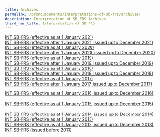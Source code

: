 ```yaml
---
title: Archives
permalink: /pronouncements/interpretations-of-sb-frs/archives/
description: Interpretation of SB FRS Archives
third_nav_title: Interpretation of SB FRS
---
```

[INT SB-FRS (effective as at 1 January 2021)](/pronouncements/int-sb-frs/archives/2021/effective-as-at-1-january-2021/)  
[INT SB-FRS (effective after 1 January 2021, issued up to December 2021)](/pronouncements/int-sb-frs/archives/2021/effective-after-1-january-2021-issued-up-to-december-2021/)  
[INT SB-FRS (effective as at 1 January 2020)](/pronouncements/int-sb-frs/archives/2020/effective-as-at-1-january-2020/)  
[INT SB-FRS (effective after 1 January 2020, issued up to December 2020)](/pronouncements/int-sb-frs/archives/2020/effective-after-1-january-2020-issued-up-to-december-2020/)  
[INT SB-FRS (effective as at 1 January 2019)](/pronouncements/int-sb-frs/archives/2019/effective-as-at-1-january-2019/)  
[INT SB-FRS (effective after 1 January 2019, issued up to December 2019)](/pronouncements/int-sb-frs/archives/2019/effective-after-1-january-2019-issued-up-to-december-2019/)  
[INT SB-FRS (effective as at 1 January 2018)](/pronouncements/int-sb-frs/archives/2018/effective-as-at-1-january-2018/)  
[INT SB-FRS (effective after 1 January 2018, issued up to December 2018)](/pronouncements/int-sb-frs/archives/2018/effective-after-1-january-2018-issued-up-to-december-2018/)  
[INT SB-FRS (effective as at 1 January 2017)](/pronouncements/int-sb-frs/archives/2017/effective-as-at-1-january-2017/)  
[INT SB-FRS (effective after 1 January 2017, issued up to December 2017)](/pronouncements/int-sb-frs/archives/2017/effective-after-1-january-2017-issued-up-to-december-2017/)

[INT SB-FRS (effective as at 1 January 2016, issued up to December 2016)](/pronouncements/int-sb-frs/archives/2016/effective-after-1-january-2016-issued-up-to-december-2016/)<br><br>
[INT SB-FRS (effective as at 1 January 2015, issued up to December 2015)](/pronouncements/int-sb-frs/archives/2015/effective-after-1-january-2015-issued-up-to-december-2015/)<br><br>
[INT SB-FRS (effective as at 1 January 2014, issued up to December 2014)](/pronouncements/int-sb-frs/archives/2014/effective-after-1-january-2014-issued-up-to-december-2014/)<br>
[INT SB-FRS (effective as at 1 January 2013)](/pronouncements/int-sb-frs/archives/2013/effective-as-at-1-january-2013/)<br>
[INT SB-FRS (effective as at 1 January 2013, issued up to December 2013)](/pronouncements/int-sb-frs/archives/2013/effective-after-1-january-2013-issued-up-to-december-2013/)<br>
[INT SB-FRS (issued before 2013)](/pronouncements/int-sb-frs/archives/2013/issued-before-2013/)